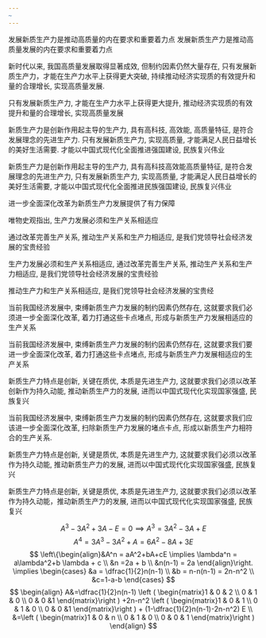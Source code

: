 ```yaml
---
~
---
```

发展新质生产力是推动高质量的内在要求和重要着力点
发展新质生产力是推动高质量发展的内在要求和重要着力点

新时代以来, 我国高质量发展取得显著成效, 但制约因素仍然大量存在, 只有发展新质生产力，才能在生产力水平上获得更大突破, 持续推动经济实现质的有效提升和量的合理增长, 实现高质量发展.

只有发展新质生产力, 才能在生产力水平上获得更大提升, 推动经济实现质的有效提升和量的合理增长, 实现高质量发展

新质生产力是创新作用起主导的生产力, 具有高科技, 高效能, 高质量特征, 是符合发展理念的先进生产力. 只有发展新质生产力, 实现高质量, 才能满足人民日益增长的美好生活需要. 才能以中国式现代化全面推进强国建设, 民族复兴伟业

新质生产力是创新作用起主导的生产力, 具有高科技高效能高质量特征, 是符合发展理念的先进生产力, 只有发展新质生产力, 实现高质量, 才能满足人民日益增长的美好生活需要, 才能以中国式现代化全面推进民族强国建设, 民族复兴伟业

进一步全面深化改革为新质生产力发展提供了有力保障

唯物史观指出, 生产力发展必须和生产关系相适应

通过改革完善生产关系, 推动生产关系和生产力相适应, 是我们党领导社会经济发展的宝贵经验

生产力发展必须和生产关系相适应, 通过改革完善生产关系, 推动生产关系和生产力相适应, 是我们党领导社会经济发展的宝贵经验

推动生产力和生产关系相适应, 是我们党领导社会经济发展的宝贵经

当前我国经济发展中, 束缚新质生产力发展的制约因素仍然存在, 这就要求我们必须进一步全面深化改革, 着力打通这些卡点堵点, 形成与新质生产力发展相适应的生产关系

当前我国经济发展中, 束缚新质生产力发展的制约因素仍然存在, 这就要求我们要进一步全面深化改革, 着力打通这些卡点堵点, 形成与新质生产力发展相适应的生产关系

新质生产力特点是创新, 关键在质优, 本质是先进生产力, 这就要求我们必须以改革创新作为持久动能, 推动新质生产力的发展, 进而以中国式现代化实现国家强盛, 民族复兴

当前我国经济发展中, 束缚新质生产力发展的制约因素仍然存在, 这就要求我们应该进一步全面深化改革, 扫除新质生产力发展的堵点卡点, 形成以新质生产力相符合的生产关系.

新质生产力特点是创新, 关键是质优, 本质是先进生产力, 这就要求我们必须以改革作为持久动能, 推动新质生产力的发展, 进而以中国式现代化实现国家强盛, 民族复兴

新质生产力特点是创新, 关键是质优, 本质是先进生产力, 这就要求我们必须以改革作为持久动能，推动新质生产力的发展, 进而以中国式现代化实现国家强盛, 民族复兴

$$
A^3-3A^2+3A-E = 0 \implies A^3 =  3A^2-3A+E
$$
$$
A^4 = 3A^3 - 3A^2 + A = 6A^2-8A+3E 
$$
$$
\left\{\begin{align}&A^n = aA^2+bA+cE \implies \lambda^n = a\lambda^2+b \lambda + c \\
&n =2a + b \\
&n(n-1) = 2a 
\end{align}\right. \implies \begin{cases}
&a = \dfrac{1}{2}n(n-1) \\
&b = n-n(n-1) = 2n-n^2 \\
&c=1-a-b 
\end{cases}
$$
$$
\begin{align}
A&=\dfrac{1}{2}n(n-1) \left ( \begin{matrix}1 & 0 & 2 \\
0 & 1 & 0 \\
0 & 0 &1
 \end{matrix}\right ) +2n-n^2 \left ( \begin{matrix}1 & 0 & 1 \\
0 & 1 & 0 \\
0 & 0 &1
 \end{matrix}\right ) + (1-\dfrac{1}{2}n(n-1)-2n-n^2) E  \\
&=\left ( \begin{matrix}1 & 0 & n \\
0 & 1 & 0 \\
0 & 0 & 1
 \end{matrix}\right )
\end{align}
$$


